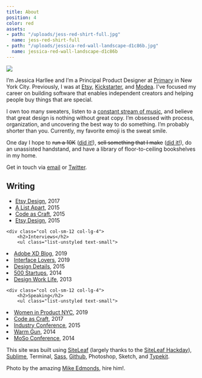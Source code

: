```yaml
---
title: About
position: 4
color: red
assets:
- path: "/uploads/jess-red-shirt-full.jpg"
  name: jess-red-shirt-full
- path: "/uploads/jessica-red-wall-landscape-d1c86b.jpg"
  name: jessica-red-wall-landscape-d1c86b
---
```


<div class="ml-md-n4 mr-md-n4 mb-sm-4">
	<img src="/uploads/jessica-red-wall-landscape-d1c86b.jpg">
</div>

I’m Jessica Harllee and I’m a Principal Product Designer at [Primary](http://www.primary.com) in New York City. Previously, I was at [Etsy](http://www.etsy.com/people/harllee), [Kickstarter](http://www.kickstarter.com/profile/harllee), and [Modea](http://www.modea.com). I've focused my career on building software that enables independent creators and helping people buy things that are special.

I own too many sweaters, listen to a [constant stream of music](https://open.spotify.com/user/jessicaharllee), and believe that great design is nothing without great copy. I’m obsessed with process, organization, and uncovering the best way to do something. I’m probably shorter than you. Currently, my favorite emoji is the sweat smile.

One day I hope to ~~run a 10K~~ ([did it!](http://jessicaharllee.com/notes/balance)), ~~sell something that I make~~ ([did it!](http://jessicaharllee.com/notes/emoji-embroidery-a-post-mortem/)), do an unassisted handstand, and have a library of floor-to-ceiling bookshelves in my home.

Get in touch via [email](mailto:jessica.harllee@gmail.com) or [Twitter](http://twitter.com/harllee).


<div class="col-group mt-sm-2 mt-md-4 mb-sm-2 mb-md-4">
	<div class="col col-sm-12 col-lg-4">
		<h2>Writing</h2>
		<ul class="list-unstyled text-small">
			<li class="mb-sm-1"><a href="https://medium.com/etsy-design/crafting-an-effective-working-group-da77bded3aaf">Etsy Design</a>, 2017</li>
			<li class="mb-sm-1"><a href="http://alistapart.com/article/sharing-our-work-testing-feedback-in-design">A List Apart</a>, 2015</li>
			<li class="mb-sm-1"><a href="https://codeascraft.com/2015/02/05/rebuilding-the-foundation-of-etsy-seller-tools/">Code as Craft</a>, 2015</li>
			<li><a href="http://etsydesign.com/news/improving-our-seller-onboarding/">Etsy Design</a>, 2015</li>
		</ul>
	</div>

	<div class="col col-sm-12 col-lg-4">
		<h2>Interviews</h2>
		<ul class="list-unstyled text-small">
<li class="mb-sm-1"><a href="https://theblog.adobe.com/etsy-ux-drives-customer-centric-experiences-case-study">Adobe XD Blog</a>, 2019</li>			
<li class="mb-sm-1"><a href="https://interfacelovers.com/interviews/jessica-harllee">Interface Lovers</a>, 2019</li>
<li class="mb-sm-1"><a href="http://spec.fm/podcasts/design-details/21184">Design Details</a>, 2015</li>
			<li class="mb-sm-1"><a href="http://www.500.co/qa-jessicaharllee-warmgun/">500 Startups</a>, 2014</li>
			<li><a href="http://www.designworklife.com/2013/12/11/interview-with-product-designer-jessica-harllee/">Design Work Life</a>, 2013</li>
		</ul>
	</div>

	<div class="col col-sm-12 col-lg-4">
		<h2>Speaking</h2>
		<ul class="list-unstyled text-small">
<li class="mb-sm-1"><a href="https://www.eventbrite.com/e/creating-a-user-centric-product-delivery-culture-etsy-tickets-59412583637">Women in Product NYC</a>, 2019</li>			
<li class="mb-sm-1"><a href="https://codeascraft.com/speakers/womenby-tech-lightning-talks/">Code as Craft</a>, 2017</li>
			<li class="mb-sm-1"><a href="http://2015.industryconf.com/talks/#jessica">Industry Conference</a>, 2015</li>
			<li class="mb-sm-1"><a href="http://warmgun.com/agenda#jessica-harllee">Warm Gun</a>, 2014</li>
			<li><a href="http://moso2015.com/2014/speakers">MoSo Conference</a>, 2014</li>
		</ul>
	</div>
</div>


This site was built using [SiteLeaf](http://siteleaf.com) (largely thanks to the [SiteLeaf Hackday](http://jessicaharllee.com/notes/a-redesign-with-siteleaf)), [Sublime](http://www.sublimetext.com), Terminal, [Sass](http://sass-lang.com), [Github](https://github.com/harllee), Photoshop, Sketch, and [Typekit](http://typekit.com).

Photo by the amazing [Mike Edmonds](http://www.edmonds.photo), hire him!.